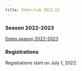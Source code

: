 ```yaml
---
title: Interclub 2022-23
---
```


### Season 2022-2023

[Dates season 2022-2023](https://www.frbe-kbsb.be/sites/manager/ICN/21-22/Data_NIC_2022_2023.xlsx)

### Registrations

Registrations start on July 1, 2022.